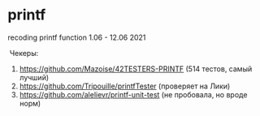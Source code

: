 # printf
recoding printf function 1.06 - 12.06 2021

 Чекеры:
 1. https://github.com/Mazoise/42TESTERS-PRINTF (514 тестов, самый лучший)
 2. https://github.com/Tripouille/printfTester (проверяет на Лики)
 3. https://github.com/alelievr/printf-unit-test (не пробовала, но вроде норм)
